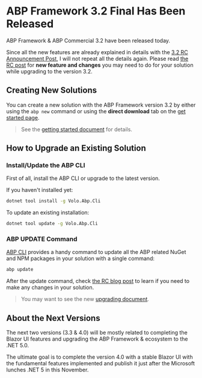 # ABP Framework 3.2 Final Has Been Released

ABP Framework & ABP Commercial 3.2 have been released today.

Since all the new features are already explained in details with the [3.2 RC Announcement Post](https://blog.abp.io/abp/ABP-Framework-ABP-Commercial-3.2-RC-With-The-New-Blazor-UI), I will not repeat all the details again. Please read [the RC post](https://blog.abp.io/abp/ABP-Framework-ABP-Commercial-3.2-RC-With-The-New-Blazor-UI) for **new feature and changes** you may need to do for your solution while upgrading to the version 3.2.

## Creating New Solutions

You can create a new solution with the ABP Framework version 3.2 by either using the `abp new` command or using the **direct download** tab on the [get started page](https://abp.io/get-started).

> See the [getting started document](https://docs.abp.io/en/abp/latest/Getting-Started) for details.

## How to Upgrade an Existing Solution

### Install/Update the ABP CLI

First of all, install the ABP CLI or upgrade to the latest version.

If you haven't installed yet:

````bash
dotnet tool install -g Volo.Abp.Cli
````

To update an existing installation:

```bash
dotnet tool update -g Volo.Abp.Cli
```

### ABP UPDATE Command

[ABP CLI](https://docs.abp.io/en/abp/latest/CLI) provides a handy command to update all the ABP related NuGet and NPM packages in your solution with a single command:

````bash
abp update
````

After the update command, check [the RC blog post](https://blog.abp.io/abp/ABP-Framework-ABP-Commercial-3.2-RC-With-The-New-Blazor-UI) to learn if you need to make any changes in your solution.

> You may want to see the new [upgrading document](https://docs.abp.io/en/abp/latest/Upgrading).

## About the Next Versions

The next two versions (3.3 & 4.0) will be mostly related to completing the Blazor UI features and upgrading the ABP Framework & ecosystem to the .NET 5.0.

The ultimate goal is to complete the version 4.0 with a stable Blazor UI with the fundamental features implemented and publish it just after the Microsoft lunches .NET 5 in this November.
